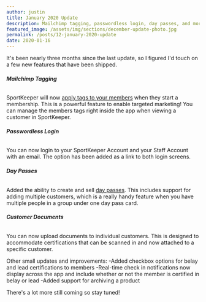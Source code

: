 ```yaml
---
author: justin
title: January 2020 Update
description: Mailchimp tagging, passwordless login, day passes, and more are all the talk in this months update to SportKeeper.
featured_image: /assets/img/sections/december-update-photo.jpg
permalink: /posts/12-january-2020-update
date: 2020-01-16
---
```


It's been nearly three months since the last update, so I figured I'd touch on a few new features that have been shipped.

###### **Mailchimp Tagging**
SportKeeper will now [apply tags to your members](https://docs.sport-keeper.com/components/members/mailchimp) when they start a membership. This is a powerful feature to enable targeted marketing! You can manage the members tags right inside the app when viewing a customer in SportKeeper.

###### **Passwordless Login**
You can now login to your SportKeeper Account and your Staff Account with an email. The option has been added as a link to both login screens. 

###### **Day Passes**
Added the ability to create and sell [day passes](https://docs.sport-keeper.com/guides/selling-day-passes). This includes support for adding multiple customers, which is a really handy feature when you have multiple people in a group under one day pass card.

###### **Customer Documents**
You can now upload documents to individual customers. This is designed to accommodate certifications that can be scanned in and now attached to a specific customer.

Other small updates and improvements:
-Added checkbox options for belay and lead certifications to members
-Real-time check in notifications now display across the app and include whether or not the member is certified in belay or lead
-Added support for archiving a product

There's a lot more still coming so stay tuned!